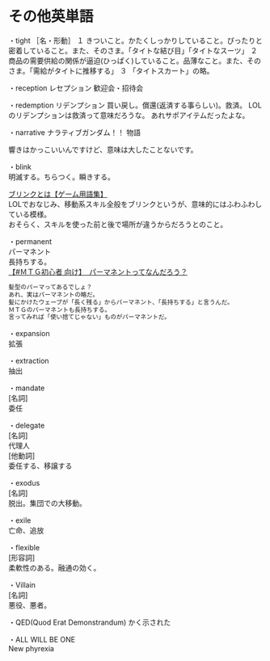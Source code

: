 # その他英単語

・tight
［名・形動］
１ きついこと。かたくしっかりしていること。ぴったりと密着していること。また、そのさま。「タイトな結び目」「タイトなスーツ」
２ 商品の需要供給の関係が逼迫(ひっぱく)していること。品薄なこと。また、そのさま。「需給がタイトに推移する」
３ 「タイトスカート」の略。


・reception
レセプション
歓迎会・招待会


・redemption
リデンプション
買い戻し。償還(返済する事らしい)。救済。
LOLのリデンプションは救済って意味だろうな。
あれサポアイテムだったよな。


・narrative
ナラティブガンダム！！
物語

響きはかっこいいんですけど、意味は大したことないです。


・blink  
明滅する。ちらつく。瞬きする。  

[ブリンクとは【ゲーム用語集】](https://fpsggg.jp/game/blink/)  
LOLでおなじみ、移動系スキル全般をブリンクというが、意味的にはふわふわしている模様。  
おそらく、スキルを使った前と後で場所が違うからだろうとのこと。  

・permanent  
パーマネント  
長持ちする。  
[【#ＭＴＧ初心者 向け】　パーマネントってなんだろう？](https://omamesensei2.hatenadiary.jp/entry/2019/02/18/210838)  

``` txt
髪型のパーマってあるでしょ？
あれ、実はパーマネントの略だ。
髪にかけたウェーブが「長く残る」からパーマネント、「長持ちする」と言うんだ。
ＭＴＧのパーマネントも長持ちする。
言ってみれば「使い捨てじゃない」ものがパーマネントだ。
```

・expansion  
拡張  

・extraction  
抽出  

・mandate  
[名詞]  
委任  

・delegate  
[名詞]  
代理人  
[他動詞]  
委任する、移譲する  

・exodus  
[名詞]  
脱出。集団での大移動。  

・exile  
亡命、追放  

・flexible  
[形容詞]  
柔軟性のある。融通の効く。  

・Villain  
[名詞]  
悪役、悪者。  

・QED(Quod Erat Demonstrandum)
かく示された

・ALL WILL BE ONE  
New phyrexia

